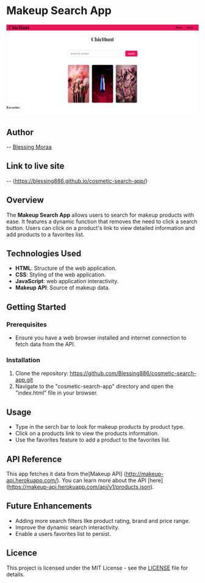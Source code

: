 # Makeup Search App
<img src="edited.PNG">

## Author
-- [Blessing Moraa](https://github.com/Blessing886)

## Link to live site
-- (https://blessing886.github.io/cosmetic-search-app/)


## Overview
The **Makeup Search App** allows users to search for makeup products with ease. It features a dynamic function that removes the need to click a search button. Users can click on a product's link to view detailed information and add products to a favorites list.

## Technologies Used
- **HTML**: Structure of the web application.
- **CSS**: Styling of the web application.
- **JavaScript**: web application interactivity.
- **Makeup API**: Source of makeup data.

## Getting Started

### Prerequisites
- Ensure you have a web browser installed and internet connection to fetch data from the API.

### Installation
1. Clone the repository:
https://github.com/Blessing886/cosmetic-search-app.git
2. Navigate to the "cosmetic-search-app" directory and open the "index.html" file in your browser.

## Usage
- Type in the serch bar to look for makeup products by product type.
- Click on a products link to view the products information.
- Use the favorites feature to add a product to the favorites list.

## API Reference
This app fetches it data from the[Makeup API] (http://makeup-api.herokuapp.com/). You can learn more about the API [here] (https://makeup-api.herokuapp.com/api/v1/products.json).

## Future Enhancements
- Adding more search filters like product rating, brand and price range.
- Improve the dynamic search interactivity.
- Enable a users favorites list to persist.

## Licence
This project is licensed under the MIT License - see the [LICENSE](LICENSE) file for details.